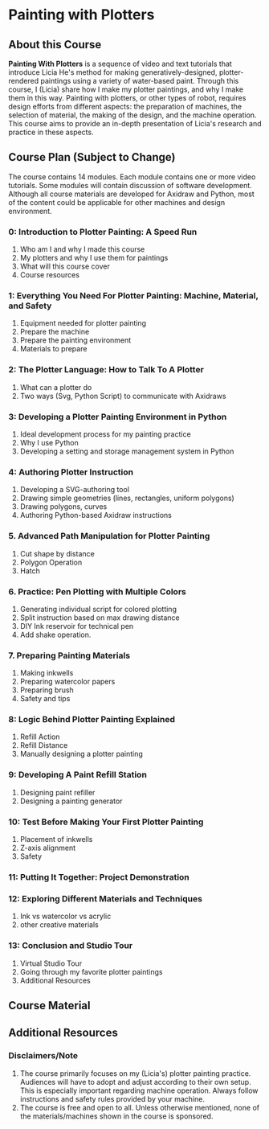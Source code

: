 
# Painting with Plotters
## About this Course 
**Painting With Plotters** is a sequence of video and text tutorials that introduce Licia He's method for making generatively-designed, plotter-rendered paintings using a variety of water-based paint. Through this course, I (Licia) share how I make my plotter paintings, and why I make them in this way. Painting with plotters, or other types of robot, requires design efforts from different aspects: the preparation of machines, the selection of material, the making of the design, and the machine operation. This course aims to provide an in-depth presentation of Licia's research and practice in these aspects. 

## Course Plan (Subject to Change)

The course contains 14 modules. Each module contains one or more video tutorials. Some modules will contain discussion of software development. Although all course materials are developed for Axidraw and Python, most of the content could be applicable for other machines and design environment. 
### 0: Introduction to Plotter Painting: A Speed Run 
1. Who am I and why I made this course 
2. My plotters and why I use them for paintings 
3. What will this course cover 
4. Course resources
### 1: Everything You Need For Plotter Painting: Machine, Material, and Safety
1. Equipment needed for plotter painting
2. Prepare the machine
3. Prepare the painting environment 
4. Materials to prepare
### 2: The Plotter Language: How to Talk To A Plotter
1. What can a plotter do 
2. Two ways (Svg, Python Script) to communicate with Axidraws
### 3: Developing a Plotter Painting Environment in Python 
1. Ideal development process for my painting practice 
2. Why I use Python
3. Developing a setting and storage management system in Python
### 4: Authoring Plotter Instruction
1. Developing a SVG-authoring tool
2. Drawing simple geometries (lines, rectangles, uniform polygons)
3. Drawing polygons, curves
4. Authoring Python-based Axidraw instructions 
### 5. Advanced Path Manipulation for Plotter Painting
1. Cut shape by distance 
2. Polygon Operation 
3. Hatch 
### 6. Practice: Pen Plotting with Multiple Colors 
1. Generating individual script for colored plotting 
2. Split instruction based on max drawing distance
3.  DIY Ink reservoir for technical pen 
4.  Add shake operation. 
### 7. Preparing Painting Materials 
1. Making inkwells 
2. Preparing watercolor papers 
3. Preparing brush 
4. Safety and tips
### 8: Logic Behind Plotter Painting Explained
1. Refill Action 
2. Refill Distance 
3. Manually designing a plotter painting
### 9: Developing A Paint Refill Station 
1. Designing paint refiller 
2. Designing a painting generator 
### 10: Test Before Making Your First Plotter Painting
1. Placement of inkwells
2. Z-axis alignment 
3. Safety 
### 11: Putting It Together: Project Demonstration
### 12: Exploring Different Materials and Techniques
1. Ink vs watercolor vs acrylic 
2. other creative materials 
### 13: Conclusion and Studio Tour
1. Virtual Studio Tour 
2. Going through my favorite plotter paintings 
3. Additional Resources

## Course Material 

## Additional Resources

### Disclaimers/Note
1. The course primarily focuses on my (Licia's) plotter painting practice.  Audiences will have to adopt and adjust according to their own setup. This is especially important regarding machine operation. Always follow instructions and safety rules provided by your machine. 
2. The course is free and open to all. Unless otherwise mentioned, none of the materials/machines shown in the course is sponsored. 
